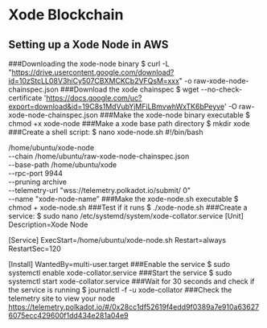 # Xode Blockchain


## Setting up a Xode Node in AWS
###Downloading the xode-node binary
$ curl -L "https://drive.usercontent.google.com/download?id=10zStcLL08V3hiCy507CBXMCKCb2VFQsM=xxx" -o raw-xode-node-chainspec.json
###Download the xode chainspec
$ wget --no-check-certificate 'https://docs.google.com/uc?export=download&id=19C8s1MdVubYjMFiLBmvwhWxTK6bPeyve' -O raw-xode-node-chainspec.json
###Make the xode-node binary executable
$ chmod +x xode-node
###Make a xode base path directory
$ mkdir xode
###Create a shell script: $ nano xode-node.sh
#!/bin/bash

/home/ubuntu/xode-node \
--chain /home/ubuntu/raw-xode-node-chainspec.json \
--base-path /home/ubuntu/xode \
--rpc-port 9944 \
--pruning archive \
--telemetry-url "wss://telemetry.polkadot.io/submit/ 0" \
--name "xode-node-name”
###Make the xode-node.sh executable
$ chmod + xode-node.sh
###Test if it runs
$ ./xode-node.sh
###Create a service: $ sudo nano /etc/systemd/system/xode-collator.service
[Unit]
Description=Xode Node

[Service]
ExecStart=/home/ubuntu/xode-node.sh
Restart=always
RestartSec=120

[Install]
WantedBy=multi-user.target
###Enable the service
$ sudo systemctl enable xode-collator.service
###Start the service
$ sudo systemctl start xode-collator.service
###Wait for 30 seconds and check if the service is running
$ journalctl -f -u xode-collator
###Check the telemetry site to view your node
https://telemetry.polkadot.io/#/0x28cc1df52619f4edd9f0389a7e910a636276075ecc429600f1dd434e281a04e9
